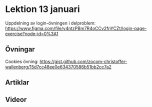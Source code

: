 # Lektion 13 januari

Uppdelning av login-övningen i delproblem: https://www.figma.com/file/v4ntzPBm7R4oCCv2fnYCZt/login-page-exercise?node-id=0%3A1

## Övningar

Cookies övning: https://gist.github.com/zocom-christoffer-wallenberg/15d7cc48ee0e634370586b51bb2cc7a2

## Artiklar

## Videor

